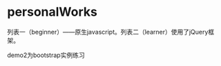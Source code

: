 ﻿# personalWorks
<p>列表一（beginner）——原生javascript。列表二（learner）使用了jQuery框架。</p>
<p>demo2为bootstrap实例练习</p>
